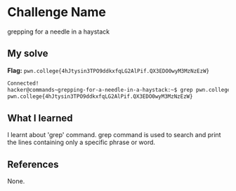 # Challenge Name
grepping for a needle in a haystack

## My solve
**Flag:** `pwn.college{4hJtysin3TPO9ddkxfqLG2AlPif.QX3EDO0wyM3MzNzEzW}`

```bash
Connected!
hacker@commands~grepping-for-a-needle-in-a-haystack:~$ grep pwn.college /challenge/data.txt
pwn.college{4hJtysin3TPO9ddkxfqLG2AlPif.QX3EDO0wyM3MzNzEzW}
```

## What I learned
I learnt about 'grep' command. grep command is used to search and print the lines containing only a specific phrase or word.
## References 
None.
